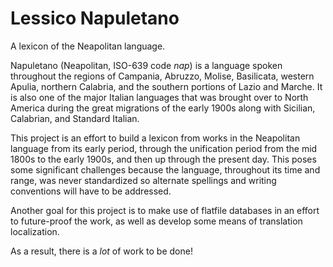 # Lessico Napuletano
A lexicon of the Neapolitan language.

Napuletano (Neapolitan, ISO-639 code *nap*) is a language spoken throughout the regions of Campania, Abruzzo, Molise, Basilicata, western Apulia, northern Calabria, and the southern portions of Lazio and Marche. It is also one of the major Italian languages that was brought over to North America during the great migrations of the early 1900s along with Sicilian, Calabrian, and Standard Italian.

This project is an effort to build a lexicon from works in the Neapolitan language from its early period, through the unification period from the mid 1800s to the early 1900s, and then up through the present day. This poses some significant challenges because the language, throughout its time and range, was never standardized so alternate spellings and writing conventions will have to be addressed.

Another goal for this project is to make use of flatfile databases in an effort to future-proof the work, as well as develop some means of translation localization.

As a result, there is a *lot* of work to be done!